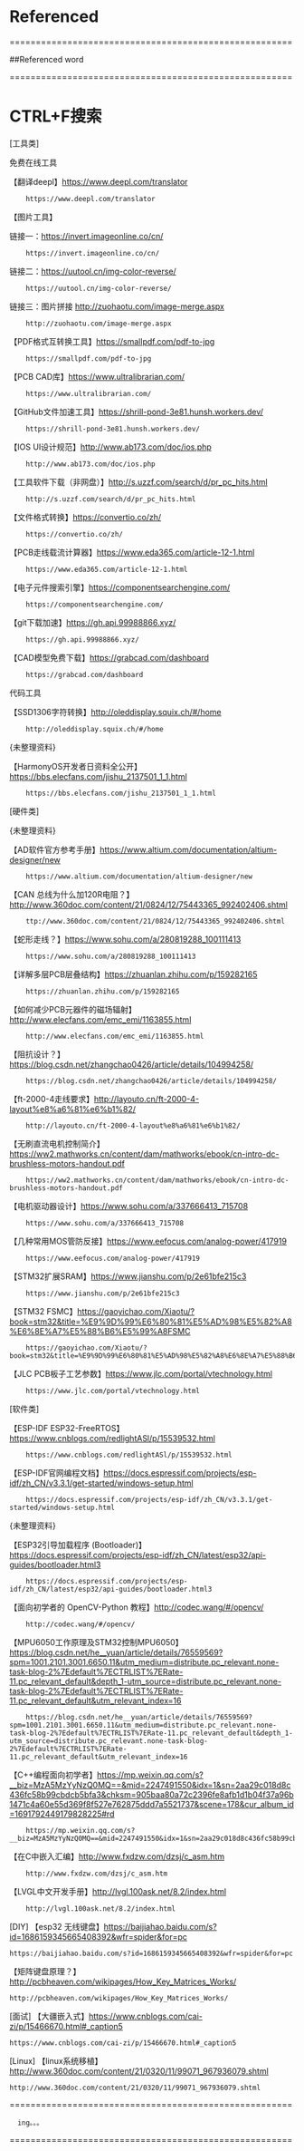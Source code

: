 # Referenced
======================================================

##Referenced word

======================================================

# CTRL+F搜索
	
[工具类]

免费在线工具

   【翻译deepl】https://www.deepl.com/translator
	 
		https://www.deepl.com/translator
	
   【图片工具】
   
链接一：https://invert.imageonline.co/cn/
	 
	 	https://invert.imageonline.co/cn/
		
链接二：https://uutool.cn/img-color-reverse/
	
		https://uutool.cn/img-color-reverse/
链接三：图片拼接 http://zuohaotu.com/image-merge.aspx

		http://zuohaotu.com/image-merge.aspx
		
	

   【PDF格式互转换工具】https://smallpdf.com/pdf-to-jpg
   
   		https://smallpdf.com/pdf-to-jpg

   【PCB CAD库】https://www.ultralibrarian.com/
   
   		https://www.ultralibrarian.com/

   【GitHub文件加速工具】https://shrill-pond-3e81.hunsh.workers.dev/
   
   		https://shrill-pond-3e81.hunsh.workers.dev/

   【IOS UI设计规范】http://www.ab173.com/doc/ios.php
   
   		http://www.ab173.com/doc/ios.php

   【工具软件下载（非网盘）】http://s.uzzf.com/search/d/pr_pc_hits.html
   
   		http://s.uzzf.com/search/d/pr_pc_hits.html

   【文件格式转换】https://convertio.co/zh/
   
   		https://convertio.co/zh/
		
   【PCB走线载流计算器】https://www.eda365.com/article-12-1.html
   
   		https://www.eda365.com/article-12-1.html
	
   【电子元件搜索引擎】https://componentsearchengine.com/
   	
		https://componentsearchengine.com/
		
   【git下载加速】https://gh.api.99988866.xyz/
   
   		https://gh.api.99988866.xyz/
		
   【CAD模型免费下载】https://grabcad.com/dashboard
   
   		https://grabcad.com/dashboard
		
   代码工具

   【SSD1306字符转换】http://oleddisplay.squix.ch/#/home
   		
		http://oleddisplay.squix.ch/#/home

   {未整理资料}

   【HarmonyOS开发者日资料全公开】https://bbs.elecfans.com/jishu_2137501_1_1.html
   
   		https://bbs.elecfans.com/jishu_2137501_1_1.html

[硬件类]

   {未整理资料}
   
   【AD软件官方参考手册】https://www.altium.com/documentation/altium-designer/new
   
   		https://www.altium.com/documentation/altium-designer/new

   【CAN 总线为什么加120R电阻？】http://www.360doc.com/content/21/0824/12/75443365_992402406.shtml
   
   		ttp://www.360doc.com/content/21/0824/12/75443365_992402406.shtml

   【蛇形走线？】https://www.sohu.com/a/280819288_100111413
   
   		https://www.sohu.com/a/280819288_100111413

   【详解多层PCB层叠结构】https://zhuanlan.zhihu.com/p/159282165
   
   		https://zhuanlan.zhihu.com/p/159282165

   【如何减少PCB元器件的磁场辐射】http://www.elecfans.com/emc_emi/1163855.html
   
   		http://www.elecfans.com/emc_emi/1163855.html
   
   【阻抗设计？】https://blog.csdn.net/zhangchao0426/article/details/104994258/
   
   		https://blog.csdn.net/zhangchao0426/article/details/104994258/
   
   【ft-2000-4走线要求】http://layouto.cn/ft-2000-4-layout%e8%a6%81%e6%b1%82/
   
   		http://layouto.cn/ft-2000-4-layout%e8%a6%81%e6%b1%82/

   【无刷直流电机控制简介】https://ww2.mathworks.cn/content/dam/mathworks/ebook/cn-intro-dc-brushless-motors-handout.pdf
	
		https://ww2.mathworks.cn/content/dam/mathworks/ebook/cn-intro-dc-brushless-motors-handout.pdf
		
  【电机驱动器设计】https://www.sohu.com/a/337666413_715708
  
		https://www.sohu.com/a/337666413_715708
		  
  【几种常用MOS管防反接】https://www.eefocus.com/analog-power/417919
  
  		https://www.eefocus.com/analog-power/417919
		
  【STM32扩展SRAM】https://www.jianshu.com/p/2e61bfe215c3
  
  		https://www.jianshu.com/p/2e61bfe215c3
		
  【STM32 FSMC】https://gaoyichao.com/Xiaotu/?book=stm32&title=%E9%9D%99%E6%80%81%E5%AD%98%E5%82%A8%E6%8E%A7%E5%88%B6%E5%99%A8FSMC
  
  		https://gaoyichao.com/Xiaotu/?book=stm32&title=%E9%9D%99%E6%80%81%E5%AD%98%E5%82%A8%E6%8E%A7%E5%88%B6%E5%99%A8FSMC
		
   【JLC PCB板子工艺参数】https://www.jlc.com/portal/vtechnology.html
   
   		https://www.jlc.com/portal/vtechnology.html


[软件类]

   【ESP-IDF ESP32-FreeRTOS】https://www.cnblogs.com/redlightASl/p/15539532.html
   
   		https://www.cnblogs.com/redlightASl/p/15539532.html
	
   【ESP-IDF官网编程文档】https://docs.espressif.com/projects/esp-idf/zh_CN/v3.3.1/get-started/windows-setup.html
   
   		https://docs.espressif.com/projects/esp-idf/zh_CN/v3.3.1/get-started/windows-setup.html
		
   {未整理资料}

   【ESP32引导加载程序 (Bootloader)】https://docs.espressif.com/projects/esp-idf/zh_CN/latest/esp32/api-guides/bootloader.html3
   
   		https://docs.espressif.com/projects/esp-idf/zh_CN/latest/esp32/api-guides/bootloader.html3

   【面向初学者的 OpenCV-Python 教程】http://codec.wang/#/opencv/
   
   		http://codec.wang/#/opencv/

   【MPU6050工作原理及STM32控制MPU6050】https://blog.csdn.net/he__yuan/article/details/76559569?spm=1001.2101.3001.6650.11&utm_medium=distribute.pc_relevant.none-task-blog-2%7Edefault%7ECTRLIST%7ERate-11.pc_relevant_default&depth_1-utm_source=distribute.pc_relevant.none-task-blog-2%7Edefault%7ECTRLIST%7ERate-11.pc_relevant_default&utm_relevant_index=16
   
   		https://blog.csdn.net/he__yuan/article/details/76559569?spm=1001.2101.3001.6650.11&utm_medium=distribute.pc_relevant.none-task-blog-2%7Edefault%7ECTRLIST%7ERate-11.pc_relevant_default&depth_1-utm_source=distribute.pc_relevant.none-task-blog-2%7Edefault%7ECTRLIST%7ERate-11.pc_relevant_default&utm_relevant_index=16
   
   【C++编程面向初学者】https://mp.weixin.qq.com/s?__biz=MzA5MzYyNzQ0MQ==&mid=2247491550&idx=1&sn=2aa29c018d8c436fc58b99cbdcb5bfa3&chksm=905baa80a72c2396fe8afb1d1b04f37a96b1471c4a60e55d369f8f527e762875ddd7a5521737&scene=178&cur_album_id=1691792449179828225#rd
   
   
   		https://mp.weixin.qq.com/s?__biz=MzA5MzYyNzQ0MQ==&mid=2247491550&idx=1&sn=2aa29c018d8c436fc58b99cbdcb5bfa3&chksm=905baa80a72c2396fe8afb1d1b04f37a96b1471c4a60e55d369f8f527e762875ddd7a5521737&scene=178&cur_album_id=1691792449179828225#rd
   
   
   【在C中嵌入汇编】http://www.fxdzw.com/dzsj/c_asm.htm
   
   		http://www.fxdzw.com/dzsj/c_asm.htm
		
   【LVGL中文开发手册】http://lvgl.100ask.net/8.2/index.html
   
   		http://lvgl.100ask.net/8.2/index.html
   
   
[DIY]
   【esp32 无线键盘】https://baijiahao.baidu.com/s?id=1686159345665408392&wfr=spider&for=pc
	
	https://baijiahao.baidu.com/s?id=1686159345665408392&wfr=spider&for=pc
   
   
   【矩阵键盘原理？】http://pcbheaven.com/wikipages/How_Key_Matrices_Works/
	
	http://pcbheaven.com/wikipages/How_Key_Matrices_Works/
   
   
 [面试]
 【大疆嵌入式】https://www.cnblogs.com/cai-zi/p/15466670.html#_caption5
 
 	https://www.cnblogs.com/cai-zi/p/15466670.html#_caption5
	
	
[Linux]
【linux系统移植】http://www.360doc.com/content/21/0320/11/99071_967936079.shtml
	
	http://www.360doc.com/content/21/0320/11/99071_967936079.shtml
	
   ======================================================
   
      ing。。。
      
   ======================================================
